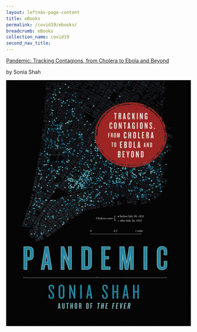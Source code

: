 ```yaml
---
layout: leftnav-page-content
title: eBooks
permalink: /covid19/ebooks/
breadcrumb: eBooks
collection_name: covid19
second_nav_title: 
---
```


[Pandemic: Tracking Contagions, from Cholera to Ebola and Beyond](https://nlb.overdrive.com/media/2306524) 

by Sonia Shah 

![[](https://nlb.overdrive.com/media/2306524)](../images/Pandemic.jpg)